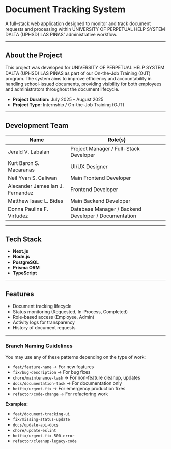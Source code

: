 # Document Tracking System

A full-stack web application designed to monitor and track document requests and processing within UNIVERSITY OF PERPETUAL HELP SYSTEM DALTA (UPHSD) LAS PIÑAS' administrative workflow.

---  

## About the Project
This project was developed for UNIVERSITY OF PERPETUAL HELP SYSTEM DALTA (UPHSD) LAS PIÑAS as part of our On-the-Job Training (OJT) program. The system aims to improve efficiency and accountability in handling school-issued documents, providing visibility for both employees and administrators throughout the document lifecycle.

- **Project Duration:** July 2025 – August 2025
- **Project Type:** Internship / On-the-Job Training (OJT)

---

## Development Team

| Name                             | Role(s)                                              |
|----------------------------------|------------------------------------------------------|
| Jerald V. Labalan                | Project Manager / Full-Stack Developer               |
| Kurt Baron S. Macaranas          | UI/UX Designer                                       |
| Neil Yvan S. Caliwan             | Main Frontend Developer                              |
| Alexander James Ian J. Fernandez | Frontend Developer                                   |
| Matthew Isaac L. Bides           | Main Backend Developer                               |
| Donna Pauline F. Virtudez        | Database Manager / Backend Developer / Documentation |
 

---

## Tech Stack
- **Next.js** 
- **Node.js**
- **PostgreSQL**
- **Prisma ORM**
- **TypeScript**

---

## Features
- Document tracking lifecycle
- Status monitoring (Requested, In-Process, Completed)
- Role-based access (Employee, Admin)
- Activity logs for transparency
- History of document requests

---

### Branch Naming Guidelines

You may use any of these patterns depending on the type of work:

- `feat/feature-name`       → For new features
- `fix/bug-description`     → For bug fixes
- `chore/maintenance-task`  → For non-feature cleanup, updates
- `docs/documentation-task` → For documentation only
- `hotfix/urgent-fix`       → For emergency production fixes
- `refactor/code-change`    → For refactoring work

**Examples:**
- `feat/document-tracking-ui`
- `fix/missing-status-update`
- `docs/update-api-docs`
- `chore/update-eslint`
- `hotfix/urgent-fix-500-error`
- `refactor/cleanup-legacy-code`
